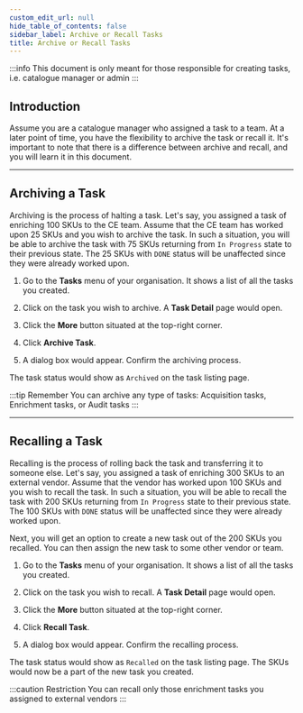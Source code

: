 ```yaml
---
custom_edit_url: null
hide_table_of_contents: false
sidebar_label: Archive or Recall Tasks
title: Archive or Recall Tasks
---
```


:::info
This document is only meant for those responsible for creating tasks, i.e. catalogue manager or admin
:::

## Introduction

Assume you are a catalogue manager who assigned a task to a team. At a later point of time, you have the flexibility to archive the task or recall it. It's important to note that there is a difference between archive and recall, and you will learn it in this document.

---

## Archiving a Task

Archiving is the process of halting a task. Let's say, you assigned a task of enriching 100 SKUs to the CE team. Assume that the CE team has worked upon 25 SKUs and you wish to archive the task. In such a situation, you will be able to archive the task with 75 SKUs returning from `In Progress` state to their previous state. The 25 SKUs with `DONE` status will be unaffected since they were already worked upon.

1. Go to the **Tasks** menu of your organisation. It shows a list of all the tasks you created.

2. Click on the task you wish to archive. A **Task Detail** page would open.

3. Click the **More** button situated at the top-right corner.

4. Click **Archive Task**.

5. A dialog box would appear. Confirm the archiving process.

The task status would show as `Archived` on the task listing page.

:::tip Remember
You can archive any type of tasks: Acquisition tasks, Enrichment tasks, or Audit tasks
:::

---

## Recalling a Task

Recalling is the process of rolling back the task and transferring it to someone else. Let's say, you assigned a task of enriching 300 SKUs to an external vendor. Assume that the vendor has worked upon 100 SKUs and you wish to recall the task. In such a situation, you will be able to recall the task with 200 SKUs returning from `In Progress` state to their previous state. The 100 SKUs with `DONE` status will be unaffected since they were already worked upon. 

Next, you will get an option to create a new task out of the 200 SKUs you recalled. You can then assign the new task to some other vendor or team.

1. Go to the **Tasks** menu of your organisation. It shows a list of all the tasks you created.

2. Click on the task you wish to recall. A **Task Detail** page would open.

3. Click the **More** button situated at the top-right corner.

4. Click **Recall Task**.

5. A dialog box would appear. Confirm the recalling process.

The task status would show as `Recalled` on the task listing page. The SKUs would now be a part of the new task you created.

:::caution Restriction
You can recall only those enrichment tasks you assigned to external vendors
:::
